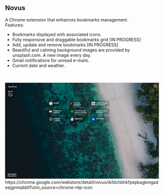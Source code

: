 ## Novus
A Chrome extension that enhances bookmarks management.
<br>
Features:
- Bookmarks displayed with associated icons.
- Fully responsive and draggable bookmarks grid [IN PROGRESS]
- Add, update and remove bookmarks [IN PROGRESS]
- Beautiful and calming background images are provided by unsplash.com. A new image every day.
- Gmail notifications for unread e-mails.
- Current date and weather.
<br>
<br>
<img src='./screenshot.png'/>

<br>
https://chrome.google.com/webstore/detail/novus/ikfdchbhkfpepkagkmgadeejgnmabbll?utm_source=chrome-ntp-icon
